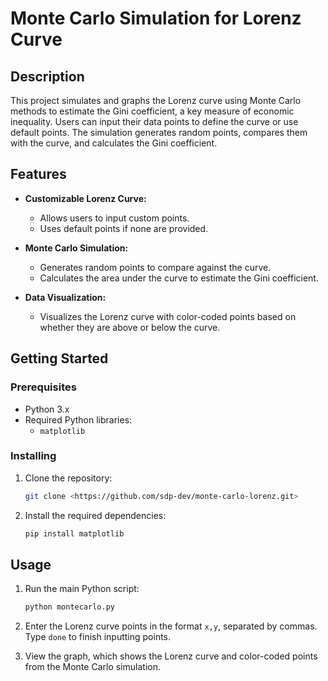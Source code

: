 # Monte Carlo Simulation for Lorenz Curve

## Description

This project simulates and graphs the Lorenz curve using Monte Carlo methods to estimate the Gini coefficient, a key measure of economic inequality. Users can input their data points to define the curve or use default points. The simulation generates random points, compares them with the curve, and calculates the Gini coefficient.

## Features

- **Customizable Lorenz Curve:**
  - Allows users to input custom points.
  - Uses default points if none are provided.

- **Monte Carlo Simulation:**
  - Generates random points to compare against the curve.
  - Calculates the area under the curve to estimate the Gini coefficient.

- **Data Visualization:**
  - Visualizes the Lorenz curve with color-coded points based on whether they are above or below the curve.

## Getting Started

### Prerequisites

- Python 3.x
- Required Python libraries:
  - `matplotlib`

### Installing

1. Clone the repository:

    ```bash
    git clone <https://github.com/sdp-dev/monte-carlo-lorenz.git>
    ```

2. Install the required dependencies:

    ```bash
    pip install matplotlib
    ```

## Usage

1. Run the main Python script:

    ```bash
    python montecarlo.py
    ```

2. Enter the Lorenz curve points in the format `x,y`, separated by commas. Type `done` to finish inputting points.

3. View the graph, which shows the Lorenz curve and color-coded points from the Monte Carlo simulation.
